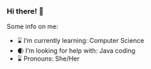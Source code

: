 ### Hi there! 👋

Some info on me:
- :hourglass: I’m currently learning: Computer Science
- :waxing_crescent_moon: I’m looking for help with: Java coding
- :hourglass: Pronouns: She/Her

<!--
**Fallen-Unknown/Fallen-Unknown** is a ✨ _special_ ✨ repository because its `README.md` (this file) appears on your GitHub profile.

Here are some ideas to get you started:

- :hourglass: I’m currently learning: Computer Science
- :waxing_crescent_moon: I’m looking for help with: Java coding
- :hourglass: Pronouns: She/Her
-->
